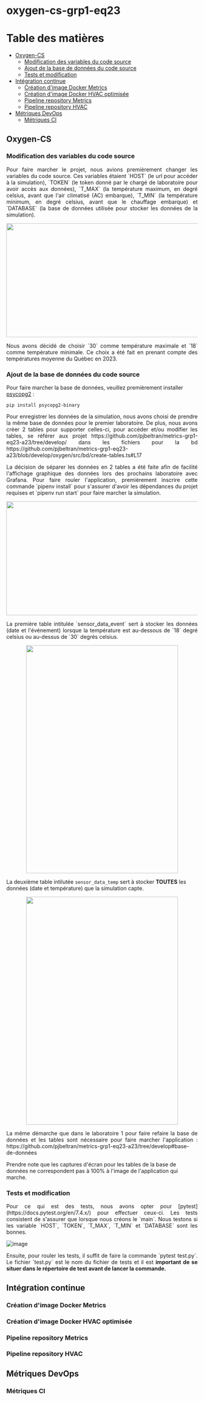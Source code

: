 # oxygen-cs-grp1-eq23

# Table des matières 

- [Oxygen-CS](#oxygen-cs)
  - [Modification des variables du code source](#modification-des-variables-du-code-source)
  - [Ajout de la base de données du code source](#ajout-de-la-base-de-données-du-code-source)
  - [Tests et modification](#tests-et-modification)
- [Intégration continue](#intégration-continue)
  - [Création d'image Docker Metrics](#création-dimage-docker-metrics)
  - [Création d'image Docker HVAC optimisée](#création-dimage-docker-hvac-optimisée)
  - [Pipeline repository Metrics](#pipeline-repository-metrics)
  - [Pipeline repository HVAC](#pipeline-repository-hvac)
- [Métriques DevOps](#métriques-devops)
  - [Métriques CI](#métriques-ci)
 
## Oxygen-CS

### Modification des variables du code source

<p align="justify">Pour faire marcher le projet, nous avions premièrement changer les variables du code source. Ces variables étaient `HOST` (le url pour accéder à la simulation), `TOKEN` (le token donné par le chargé de laboratoire pour avoir accès aux données), `T_MAX` (la température maximum, en degré celsius, avant que l'air climatisé (AC) embarque), `T_MIN` (la température minimum, en degré celsius, avant que le chauffage embarque) et `DATABASE` (la base de données utilisée pour stocker les données de la simulation).</p>

<p align="center">
  <img src="./variables.png" width="650" height="300">
</p>

<p align="justify">Nous avons décidé de choisir `30` comme température maximale et `18` comme température minimale. Ce choix a été fait en prenant compte des températures moyenne du Québec en 2023.</p>

### Ajout de la base de données du code source

Pour faire marcher la base de données, veuillez premièrement installer [psycopg2](https://pypi.org/project/psycopg2/) : 
```
pip install psycopg2-binary
```
<p align="justify">Pour enregistrer les données de la simulation, nous avons choisi de prendre la même base de données pour le premier laboratoire. De plus, nous avons créer 2 tables pour supporter celles-ci, pour accéder et/ou modifier les tables, se référer aux projet https://github.com/pjbeltran/metrics-grp1-eq23-a23/tree/develop/ dans les fichiers pour la bd https://github.com/pjbeltran/metrics-grp1-eq23-a23/blob/develop/oxygen/src/bd/create-tables.ts#L17 </p>

<p align="justify">La décision de séparer les données en 2 tables a été faite afin de facilité l'affichage graphique des données lors des prochains laboratoire avec Grafana. Pour faire rouler l'application, premièrement inscrire cette commande `pipenv install` pour s'assurer d'avoir les dépendances du projet requises et `pipenv run start` pour faire marcher la simulation.</p>

<p align="center">
  <img src="./app_start.png" width="650" height="300">
</p>

<p align="justify">La première table intitulée `sensor_data_event` sert à stocker les données (date et l'événement) lorsque la température est au-dessous de `18` degré celsius ou au-dessus de `30` degrés celsius.</p>

<p align="center">
  <img src="./event.png" width="400" height="600">
</p>

La deuxième table intilutée `sensor_data_temp` sert à stocker **TOUTES** les données (date et température) que la simulation capte.

<p align="center">
  <img src="./temp.png" width="400" height="600">
</p>

<p align="justify">La même démarche que dans le laboratoire 1 pour faire refaire la base de données et les tables sont nécessaire pour faire marcher l'application : https://github.com/pjbeltran/metrics-grp1-eq23-a23/tree/develop#base-de-données </p>

Prendre note que les captures d'écran pour les tables de la base de données ne correspondent pas à 100% à l'image de l'application qui marche.


### Tests et modification

<p align="justify">Pour ce qui est des tests, nous avons opter pour [pytest](https://docs.pytest.org/en/7.4.x/) pour effectuer ceux-ci. Les tests consistent de s'assurer que lorsque nous créons le `main`. Nous testons si les variable `HOST`, `TOKEN`, `T_MAX`, `T_MIN` et `DATABASE` sont les bonnes.</p>

![image](./tests.png)

<p align="justify">Ensuite, pour rouler les tests, il suffit de faire la commande `pytest test.py`. Le fichier `test.py` est le nom du fichier de tests et il est <b>important de se situer dans le répertoire de test avant de lancer la commande.</b></p>

## Intégration continue

### Création d'image Docker Metrics

### Création d'image Docker HVAC optimisée

### Pipeline repository Metrics

### Pipeline repository HVAC

## Métriques DevOps

### Métriques CI
